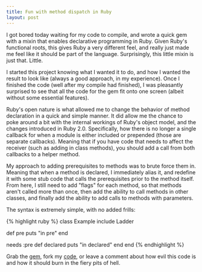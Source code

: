 ```yaml
---
title: Fun with method dispatch in Ruby
layout: post
---
```

I got bored today waiting for my code to compile, and wrote a quick gem with a mixin that enables declarative programming in Ruby. Given Ruby's functional roots, this gives Ruby a very different feel, and really just made me feel like it should be part of the language. Surprisingly, this little mixin is just that. Little.

I started this project knowing what I wanted it to do, and how I wanted the result to look like (always a good approach, in my experience). Once I finished the code (well after my compile had finished), I was pleasantly surprised to see that all the code for the gem fit onto one screen (albeit without some essential features).

Ruby's open nature is what allowed me to change the behavior of method declaration in a quick and simple manner. It did allow me the chance to poke around a bit with the internal workings of Ruby's object model, and the changes introduced in Ruby 2.0. Specifically, how there is no longer a single callback for when a module is either included or prepended (those are separate callbacks). Meaning that if you have code that needs to affect the receiver (such as adding in class methods), you should add a call from both callbacks to a helper method.

My approach to adding prerequisites to methods was to brute force them in. Meaning that when a method is declared, I immediately alias it, and redefine it with some stub code that calls the prerequisites prior to the method itself. From here, I still need to add "flags" for each method, so that methods aren't called more than once, then add the ability to call methods in other classes, and finally add the ability to add calls to methods with parameters.

The syntax is extremely simple, with no added frills:

{% highlight ruby %}
class Example
  include Ladder

  def pre
    puts "in pre"
  end

  needs :pre
  def declared
    puts "in declared"
  end
end
{% endhighlight %}

Grab the [gem](https://rubygems.org/gems/ladder), fork my [code](https://github.com/stevenkaras/ladder), or leave a comment about how evil this code is and how it should burn in the fiery pits of hell.
